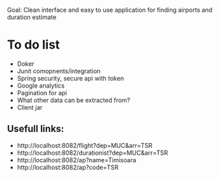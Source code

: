 Goal: Clean interface and easy to use application for finding airports and duration estimate

# To do list

 * Doker
 * Junit comopnents/integration
 * Spring security, secure api with token
 * Google analytics
 * Pagination for api
 * What other data can be extracted from?
 * Client jar


## Usefull links:

* http://localhost:8082/flight?dep=MUC&arr=TSR
* http://localhost:8082/durationist?dep=MUC&arr=TSR
* http://localhost:8082/ap?name=Timisoara
* http://localhost:8082/ap?code=TSR
